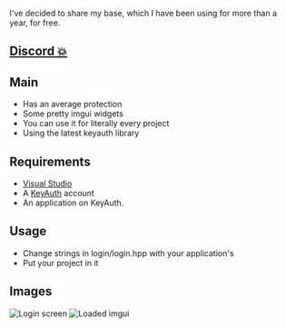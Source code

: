 I've decided to share my base, which I have been using for more than a year, for free.

## [Discord 💥](https://discord.gg/DMGrefzPQn)

## Main

- Has an average protection
- Some pretty imgui widgets
- You can use it for literally every project
- Using the latest keyauth library

## Requirements
- [Visual Studio](https://visualstudio.microsoft.com/downloads/)
- A [KeyAuth](https://keyauth.cc) account
- An application on KeyAuth.

## Usage
- Change strings in login/login.hpp with your application's
- Put your project in it

## Images
![Login screen](https://cdn.discordapp.com/attachments/1010465174563594310/1086607793529819276/image.png)
![Loaded imgui](https://media.discordapp.net/attachments/1010465174563594310/1086607793714372679/image.png)
